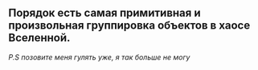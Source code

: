 **Порядок есть самая примитивная и произвольная группировка объектов в хаосе Вселенной.**
-----
*P.S позовите меня гулять уже, я так больше не могу*
